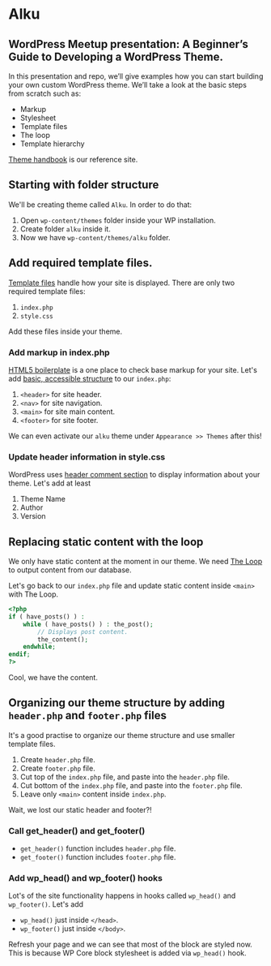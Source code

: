 # Alku

## WordPress Meetup presentation: A Beginner’s Guide to Developing a WordPress Theme.

In this presentation and repo, we’ll give examples how you can start building your own custom WordPress theme. We’ll take a look at the basic steps from scratch such as:

- Markup
- Stylesheet
- Template files
- The loop
- Template hierarchy

[Theme handbook](https://developer.wordpress.org/themes/getting-started/) is our reference site.

## Starting with folder structure

We'll be creating theme called `Alku`. In order to do that:

1. Open `wp-content/themes` folder inside your WP installation.
1. Create folder `alku` inside it.
1. Now we have `wp-content/themes/alku` folder.

## Add required template files.

[Template files](https://developer.wordpress.org/themes/basics/template-files/) handle how your site is displayed. There are only two required template files:

1. `index.php`
1. `style.css`

Add these files inside your theme.

### Add markup in index.php

[HTML5 boilerplate](https://github.com/h5bp/html5-boilerplate/blob/master/src/index.html) is a one place to check base markup for your site. Let's add
[basic, accessible structure](https://make.wordpress.org/accessibility/handbook/markup/aria-landmarks/) to our `index.php`:

1. `<header>` for site header.
1. `<nav>` for site navigation.
1. `<main>` for site main content.
1. `<footer>` for site footer.

We can even activate our `alku` theme under `Appearance >> Themes` after this!

### Update header information in style.css

WordPress uses [header comment section](https://developer.wordpress.org/themes/basics/main-stylesheet-style-css/#basic-structure) to display information about your theme. Let's add at least 

1. Theme Name
1. Author
1. Version

## Replacing static content with the loop

We only have static content at the moment in our theme. We need [The Loop](https://developer.wordpress.org/themes/basics/the-loop/) to output content from our database.

Let's go back to our `index.php` file and update static content inside `<main>` with The Loop.

```php
<?php 
if ( have_posts() ) : 
    while ( have_posts() ) : the_post(); 
        // Displays post content.
        the_content();
    endwhile; 
endif; 
?>
```

Cool, we have the content.

## Organizing our theme structure by adding `header.php` and `footer.php` files

It's a good practise to organize our theme structure and use smaller template files.

1. Create `header.php` file.
1. Create `footer.php` file.
1. Cut top of the `index.php` file, and paste into the `header.php` file.
1. Cut bottom of the `index.php` file, and paste into the `footer.php` file.
1. Leave only `<main>` content inside `index.php`.

Wait, we lost our static header and footer?!

### Call get_header() and get_footer()

- `get_header()` function includes `header.php` file.
- `get_footer()` function includes `footer.php` file.

### Add wp_head() and wp_footer() hooks

Lot's of the site functionality happens in hooks called `wp_head()` and `wp_footer()`. Let's add

- `wp_head()` just inside `</head>`.
- `wp_footer()` just inside `</body>`.

Refresh your page and we can see that most of the block are styled now. This is because WP Core block stylesheet is added via `wp_head()` hook.